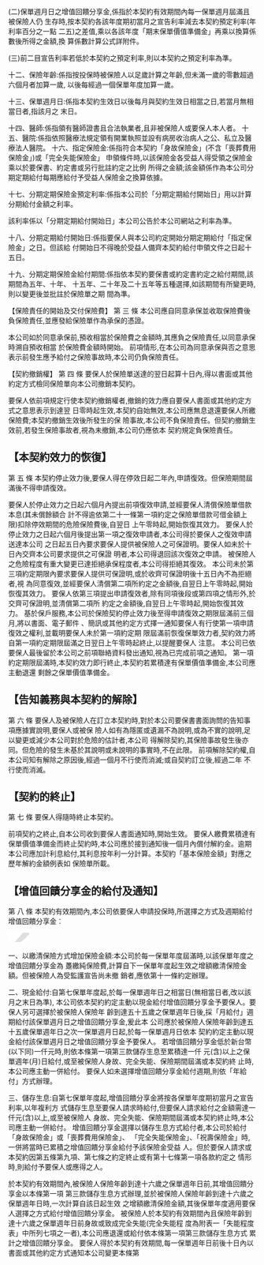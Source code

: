 (二)保單週月日之增值回饋分享金,係指於本契約有效期間內每一保單週月屆滿且被保險人仍 生存時,按本契約各該年度期初當月之宣告利率減去本契約預定利率(年利率百分之一點 二五)之差值,乘以各該年度「期末保單價值準備金」再乘以換算係數後所得之金額,換 算係數計算公式詳附件。

(三)前二目宣告利率若低於本契約之預定利率,則以本契約之預定利率為準。

十二、保險年齡:係指按投保時被保險人以足歲計算之年齡,但未滿一歲的零數超過六個月者加算一歲, 以後每經過一個保單年度加算一歲。

十三、保單週月日:係指本契約生效日以後每月與契約生效日相當之日,若當月無相當日者,指該月之 末日。

十四、醫師:係指領有醫師證書且合法執業者,且非被保險人或要保人本人者。 十五、醫院:係指依照醫療法規定領有開業執照並設有病房收治病人之公、私立及醫療法人醫院。 十六、指定保險金:係指符合本契約「身故保險金」(不含「喪葬費用保險金」)或「完全失能保險金」
申領條件時,以該保險金各受益人得受領之保險金乘以於要保書、約定書或另行批註約定之比例 所得之金額;該金額係作為本公司分期定期給付每期應給付予受益人保險金之換算依據。

十七、分期定期保險金預定利率:係指本公司於「分期定期給付開始日」用以計算分期給付金額之利率。

該利率係以「分期定期給付開始日」本公司公告於本公司網站之利率為準。

十八、分期定期給付開始日:係指要保人與本公司約定開始分期定期給付「指定保險金」之日。但該給 付開始日不得晚於受益人備齊本契約給付申領文件之日起十五日。

十九、分期定期保險金給付期間:係指依本契約要保書或約定書約定之給付期間,該期間為五年、十年、
十五年、二十年及二十五年等五種選擇,如該期間有所變更時,則以變更後並批註於保險單之期 間為準。

【保險責任的開始及交付保險費】
第 三 條 本公司應自同意承保並收取保險費後負保險責任,並應發給保險單作為承保的憑證。

本公司如於同意承保前,預收相當於保險費之金額時,其應負之保險責任,以同意承保時溯自預收相當 於保險費金額時開始。 前項情形,在本公司為同意承保與否之意思表示前發生應予給付之保險事故時,本公司仍負保險責任。

【契約撤銷權】
第 四 條 要保人於保險單送達的翌日起算十日內,得以書面或其他約定方式檢同保險單向本公司撤銷本契約。

要保人依前項規定行使本契約撤銷權者,撤銷的效力應自要保人書面或其他約定方式之意思表示到達翌 日零時起生效,本契約自始無效,本公司應無息退還要保人所繳保險費;本契約撤銷生效後所發生的保 險事故,本公司不負保險責任。但契約撤銷生效前,若發生保險事故者,視為未撤銷,本公司仍應依本 契約規定負保險責任。

## 【本契約效力的恢復】

第 五 條 本契約停止效力後,要保人得在停效日起二年內,申請復效。但保險期間屆滿後不得申請復效。

要保人於停止效力之日起六個月內提出前項復效申請,並經要保人清償保險單借款本息(其未償餘額合 計不得逾依第二十一條第一項約定之保險單借款可借金額上限)扣除停效期間的危險保險費後,自翌日 上午零時起,開始恢復其效力。 要保人於停止效力之日起六個月後提出第一項之復效申請者,本公司得於要保人之復效申請送達本公司 之日起五日內要求要保人提供被保險人之可保證明。要保人如未於十日內交齊本公司要求提供之可保證 明者,本公司得退回該次復效之申請。 被保險人之危險程度有重大變更已達拒絕承保程度者,本公司得拒絕其復效。 本公司未於第三項約定期限內要求要保人提供可保證明,或於收齊可保證明後十五日內不為拒絕者,視 為同意復效,並經要保人清償第二項所約定之金額後,自翌日上午零時起,開始恢復其效力。 要保人依第三項提出申請復效者,除有同項後段或第四項之情形外,於交齊可保證明,並清償第二項所 約定之金額後,自翌日上午零時起,開始恢復其效力。 基於保戶服務,本公司於保險契約停止效力後至得申請復效之期限屆滿前三個月,將以書面、電子郵件
、簡訊或其他約定方式擇一通知要保人有行使第一項申請復效之權利,並載明要保人未於第一項約定期 限屆滿前恢復保單效力者,契約效力將自第一項約定期限屆滿之日翌日上午零時起終止,以提醒要保人 注意。 本公司已依要保人最後留於本公司之前項聯絡資料發出通知,視為已完成前項之通知。 第一項約定期限屆滿時,本契約效力即行終止,本契約若累積達有保單價值準備金,本公司應主動退還 剩餘之保單價值準備金。

## 【告知義務與本契約的解除】

第 六 條 要保人及被保險人在訂立本契約時,對於本公司要保書書面詢問的告知事項應據實說明,要保人或被保 險人如有為隱匿或遺漏不為說明,或為不實的說明,足以變更或減少本公司對於危險的估計者,本公司 得解除契約,其保險事故發生後亦同。但危險的發生未基於其說明或未說明的事實時,不在此限。 前項解除契約權,自本公司知有解除之原因後,經過一個月不行使而消滅;或自契約訂立後,經過二年 不行使而消滅。

## 【契約的終止】

第 七 條 要保人得隨時終止本契約。

前項契約之終止,自本公司收到要保人書面通知時,開始生效。 要保人繳費累積達有保單價值準備金而終止契約時,本公司應於接到通知後一個月內償付解約金。逾期 本公司應加計利息給付,其利息按年利一分計算。本契約「基本保險金額」對應之歷年解約金額例表如 保險單所載。

## 【增值回饋分享金的給付及通知】

第 八 條 本契約有效期間內,本公司依要保人申請投保時,所選擇之方式及週期給付增值回饋分享金︰

![1_image_0.png](1_image_0.png)

一、以繳清保險方式增加保險金額:本公司於每一保單年度屆滿時,以該保單年度之增值回饋分享金為 躉繳純保險費,計算自下一保單年度起生效之增額繳清保險金額。但被保險人為受監護宣告尚未撤 銷者,應依第十一條約定辦理。

二、現金給付:自第七保單年度起,於每一保單週年日之相當日(無相當日者,改以該月之末日為準),
本公司依本契約約定主動以現金給付增值回饋分享金予要保人。要保人另可選擇於被保險人保險年 齡到達五十五歲之保單週年日後,採「月給付」週期給付該保單週月日之增值回饋分享金,爰此本 公司應於被保險人保險年齡到達五十五歲保單週年日之次一保單週月日起,於每一保單週月日依本 契約約定主動以現金給付該保單週月日之增值回饋分享金予要保人。 若增值回饋分享金低於新台幣(以下同)一仟元時,則依本條第一項第三款儲存生息至累積達一仟 元(含)以上之保單週年(月)日給付,或至被保險人身故、完全失能、保險期間屆滿或本契約終 止時,本公司應主動一併給付。 要保人如未選擇增值回饋分享金給付週期,則依「年給付」方式辦理。

三、儲存生息:自第七保單年度起,增值回饋分享金將按各保單年度期初當月之宣告利率,以年複利方 式儲存生息至要保人請求時給付,但要保人請求給付之金額需達一仟元(含)以上,或至被保險人 身故、完全失能、保險期間屆滿或本契約終止時,本公司應主動一併給付。 增值回饋分享金選擇以儲存生息方式給付者,本公司於給付「身故保險金」或「喪葬費用保險金」、 「完全失能保險金」、「祝壽保險金」時,一併將當時已累積之增值回饋分享金給付予該保險金受益 人。但於要保人請求或本契約因第五條第九項、第七條之約定終止或有第十七條第一項各款約定之 情形時,則給付予要保人或應得之人。

於本契約有效期間內,被保險人保險年齡到達十六歲之保單週年日前,其增值回饋分享金以本條第一項 第三款儲存生息方式辦理,並於被保險人保險年齡到達十六歲之保單週年日時,一次計算自該日起生效 之增額繳清保險金額,其後保單年度適用要保人選擇之方式給付增值回饋分享金。 被保險人於本契約有效期間內且保險年齡到達十六歲之保單週年日前身故或致成完全失能(完全失能程 度為附表一「失能程度表」中所列七項之一者),本公司應退還或給付依本條第一項第三款儲存生息方式 累計之增值回饋分享金。 要保人得於本契約有效期間,每一保單週年日前後十日內以書面或其他約定方式通知本公司變更本條第